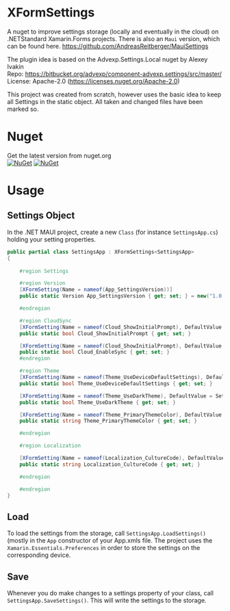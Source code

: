 # XFormSettings
A nuget to improve settings storage (locally and eventually in the cloud) on .NETStandard Xamarin.Forms projects.
There is also an `Maui` version, which can be found here.
https://github.com/AndreasReitberger/MauiSettings

The plugin idea is based on the Advexp.Settings.Local nuget by Alexey Ivakin</br>
Repo: https://bitbucket.org/advexp/component-advexp.settings/src/master/</br>
License: Apache-2.0 (https://licenses.nuget.org/Apache-2.0)</br>

This project was created from scratch, however uses the basic idea to keep all Settings in the
static object. All taken and changed files have been marked so.

# Nuget
Get the latest version from nuget.org<br>
[![NuGet](https://img.shields.io/nuget/v/SettingsXForm.svg?style=flat-square&label=nuget)](https://www.nuget.org/packages/SettingsXForm/)
[![NuGet](https://img.shields.io/nuget/dt/SettingsXForm.svg)](https://www.nuget.org/packages/SettingsXForm)

# Usage
## Settings Object
In the .NET MAUI project, create a new `Class` (for instance `SettingsApp.cs`) holding your setting properties.

```cs
public partial class SettingsApp : XFormSettings<SettingsApp>
{
    
    #region Settings

    #region Version
    [XFormSetting(Name = nameof(App_SettingsVersion))]
    public static Version App_SettingsVersion { get; set; } = new("1.0.0");

    #endregion

    #region CloudSync
    [XFormSetting(Name = nameof(Cloud_ShowInitialPrompt), DefaultValue = true)]
    public static bool Cloud_ShowInitialPrompt { get; set; }

    [XFormSetting(Name = nameof(Cloud_ShowInitialPrompt), DefaultValue = SettingsStaticDefault.Cloud_EnableSync)]
    public static bool Cloud_EnableSync { get; set; }
    #endregion

    #region Theme 
    [XFormSetting(Name = nameof(Theme_UseDeviceDefaultSettings), DefaultValue = SettingsStaticDefault.General_UseDeviceSettings)]
    public static bool Theme_UseDeviceDefaultSettings { get; set; }

    [XFormSetting(Name = nameof(Theme_UseDarkTheme), DefaultValue = SettingsStaticDefault.General_UseDarkTheme)]
    public static bool Theme_UseDarkTheme { get; set; }

    [XFormSetting(Name = nameof(Theme_PrimaryThemeColor), DefaultValue = SettingsStaticDefault.Theme_PrimaryThemeColor)]
    public static string Theme_PrimaryThemeColor { get; set; }

    #endregion

    #region Localization

    [XFormSetting(Name = nameof(Localization_CultureCode), DefaultValue = SettingsStaticDefault.Localization_Default)]
    public static string Localization_CultureCode { get; set; }

    #endregion

    #endregion
}
```

## Load
To load the settings from the storage, call `SettingsApp.LoadSettings()` (mostly in the `App` constructor of your App.xmls file. The project uses the `Xamarin.Essentials.Preferences` in order to store the settings on the corresponding device.

## Save
Whenever you do make changes to a settings property of your class, call `SettingsApp.SaveSettings()`. This will write the settings to the storage.
